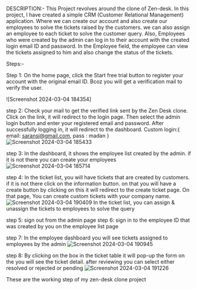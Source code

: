 DESCRIPTION:-
This Project revolves around the clone of Zen-desk. In this project, I have created a simple CRM (Customer Relational  Management) application. Where we can create our account and also create our employees to solve the tickets raised by the customers. we can also assign an employee to each ticket to solve the customer query. Also, Employees who were created by the admin can log in to their  account with the created login email ID and password. In the Employee field, the employee can view the tickets assigned to him and also change the status of the tickets.

Steps:-

Step 1: On the home page, click the Start free trial button to register your account with the original email ID. Bcoz you will get a verification mail to verify the user.

![Screenshot 2024-03-04 184354]

step 2: Check your mail to get the verified link sent by the Zen Desk clone. Click on the link, it will redirect to the login page. Then select the admin login button and enter your registered email and password. After successfully logging in, it will redirect to the dashboard.
Custom login:{ email: saransj@gmail.com, pass : madan }
![Screenshot 2024-03-04 185433](https://github.com/Madanraj0519/ZenDesk/assets/125730836/cb8da043-054d-415f-af79-b54fb0e65d96)

step 3: In the dashboard, it shows the employee list created by the admin. if it is not there you can create your employees
![Screenshot 2024-03-04 185714](https://github.com/Madanraj0519/ZenDesk/assets/125730836/1e96b5fc-dfa7-473d-bf12-4587d30c8287)

step 4: In the ticket list, you will have tickets that are created by customers. if it is not there click on the information button. on that you will have a create button by clicking on this it will redirect to the create ticket page. On that page,  You can create custom tickets with your company name.
![Screenshot 2024-03-04 190409](https://github.com/Madanraj0519/ZenDesk/assets/125730836/1f8e0002-2125-42af-9ee0-d9c8a9b5f51f)
In the ticket list,  you can assign & unassign the tickets to employees to solve the query


step 5: sign out from the admin page
step 6: sign in to the employee ID that was created by you  on the employee list page

step 7: In the employee dashboard you will see tickets assigned to employees by the admin
![Screenshot 2024-03-04 190945](https://github.com/Madanraj0519/ZenDesk/assets/125730836/595f603b-e30d-41b3-8caa-24d65d89d88c)

step 8: By clicking on the box in the ticket table it will pop-up the form on the you will see the ticket detail. after reviewing you can select either resolved or rejected or pending
![Screenshot 2024-03-04 191226](https://github.com/Madanraj0519/ZenDesk/assets/125730836/cbc80a55-f4b2-4de6-a32d-74dcfd348f12)

These are the working step of my zen-desk clone project



